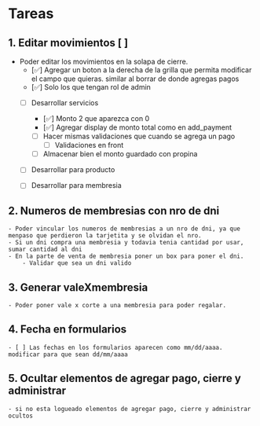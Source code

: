 # Tareas

## 1. Editar movimientos [ ]
- Poder editar los movimientos en la solapa de cierre. 
    - [✅] Agregar un boton a la derecha de la grilla que permita modificar el campo que quieras. similar al borrar de donde agregas pagos
    - [✅] Solo los que tengan rol de admin
    - [ ] Desarrollar servicios
        - [✅] Monto 2 que aparezca con 0
        - [✅] Agregar display de monto total como en add_payment
        - [ ] Hacer mismas validaciones que cuando se agrega un pago
            - [ ] Validaciones en front
        - [ ] Almacenar bien el monto guardado con propina
    - [ ] Desarrollar para producto
    - [ ] Desarrollar para membresia


## 2. Numeros de membresias con nro de dni
    - Poder vincular los numeros de membresias a un nro de dni, ya que menpaso que perdieron la tarjetita y se olvidan el nro. 
    - Si un dni compra una membresia y todavia tenia cantidad por usar, sumar cantidad al dni
    - En la parte de venta de membresia poner un box para poner el dni. 
        - Validar que sea un dni valido


## 3. Generar valeXmembresia
    - Poder poner vale x corte a una membresia para poder regalar. 


## 4. Fecha en formularios
    - [ ] Las fechas en los formularios aparecen como mm/dd/aaaa. modificar para que sean dd/mm/aaaa

## 5. Ocultar elementos de agregar pago, cierre y administrar 
    - si no esta logueado elementos de agregar pago, cierre y administrar ocultos